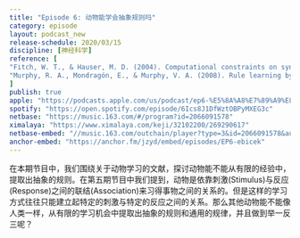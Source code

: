 ```yaml
---
title: "Episode 6: 动物能学会抽象规则吗"
category: episode
layout: podcast_new
release-schedule: 2020/03/15
discipline: [神经科学]
reference: [
"Fitch, W. T., & Hauser, M. D. (2004). Computational constraints on syntactic processing in a nonhuman primate. Science, 303(5656), 377-380.",
"Murphy, R. A., Mondragón, E., & Murphy, V. A. (2008). Rule learning by rats. Science, 319(5871), 1849-1851."
]
publish: true
apple: "https://podcasts.apple.com/us/podcast/ep6-%E5%8A%A8%E7%89%A9%E8%83%BD%E5%AD%A6%E4%BC%9A%E6%8A%BD%E8%B1%A1%E8%A7%84%E5%88%99%E5%90%97/id1490374590?i=1000468512206"
spotify: "https://open.spotify.com/episode/6Ics8J1DfWztOBPyMXEG3c"
netbase: "https://music.163.com/#/program?id=2066091578"
ximalaya: "https://www.ximalaya.com/keji/32102200/269290617"
netbase-embed: "//music.163.com/outchain/player?type=3&id=2066091578&auto=0"
anchor-embed: "https://anchor.fm/jzyd/embed/episodes/EP6-ebicek"
---
```

在本期节目中，我们围绕关于动物学习的文献，探讨动物能不能从有限的经验中，提取出抽象的规则。在第五期节目中我们提到，动物是依靠刺激(Stimulus)与反应(Response)之间的联结(Association)来习得事物之间的关系的。但是这样的学习方式往往只能建立起特定的刺激与特定的反应之间的关系。那么其他动物能不能像人类一样，从有限的学习机会中提取出抽象的规则和通用的规律，并且做到举一反三呢？
